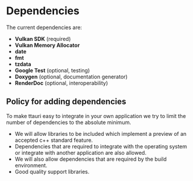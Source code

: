Dependencies
============

The current dependencies are:

 - **Vulkan SDK** (required)
 - **Vulkan Memory Allocator**
 - **date**
 - **fmt**
 - **tzdata**
 - **Google Test** (optional, testing)
 - **Doxygen** (optional, documentation generator)
 - **RenderDoc** (optional, interoperability)

Policy for adding dependencies
------------------------------

To make ttauri easy to integrate in your own application we try to limit
the number of dependencies to the absolute minimum.

 - We will allow libraries to be included which implement a preview of an
   accepted c++ standard feature.
 - Dependencies that are required to integrate with the operating system or
   integrate with another application are also allowed.
 - We will also allow dependencies that are required by the build environment.
 - Good quality support libraries.
